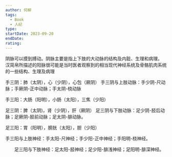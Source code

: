 ```yaml
---
author: 何柳
tags:
  - Book
  - 人纪
type: 
startDate: 2023-09-20
endDate: 
rating:
---
```

阴脉可以摸到搏动。阴脉主要是指上下肢的大动脉的结构及内脏、生理和病理。
汉简帛所描述的阳脉很可能是当时医者观察到的相当现代神经系统及骨骼肌肉系统的一些结构、生理及病理

手三阴：肺（太阴），心（少阴），心包（厥阴）
手三阴与上肢动脉：手少阴-尺动脉；手厥阴-正中动脉；手太阴-桡动脉

手三阳：大肠（阳明），小肠（太阳），三焦（少阳）

足三阴：脾（太阴)，肾（少阴），肝（厥阴）
足三阴与下肢动脉：足少阴-胫后动脉；足厥阴-胫前动脉；足太阴-腓动脉。

足三阳：胃（阳明），膀胱（太阳），胆（少阳）



手三阳与上肢神经：手太阳-尺神经；手少阳-正中神经；手阳明-桡神经。

　　足三阳与下肢神经：足太阳-胫神经；足少阳-腓浅神经；足阳明-腓深神经。












